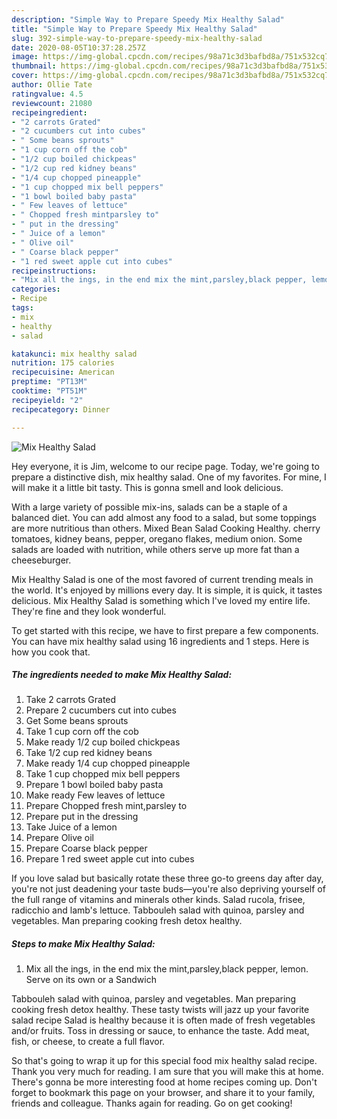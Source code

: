 ```yaml
---
description: "Simple Way to Prepare Speedy Mix Healthy Salad"
title: "Simple Way to Prepare Speedy Mix Healthy Salad"
slug: 392-simple-way-to-prepare-speedy-mix-healthy-salad
date: 2020-08-05T10:37:28.257Z
image: https://img-global.cpcdn.com/recipes/98a71c3d3bafbd8a/751x532cq70/mix-healthy-salad-recipe-main-photo.jpg
thumbnail: https://img-global.cpcdn.com/recipes/98a71c3d3bafbd8a/751x532cq70/mix-healthy-salad-recipe-main-photo.jpg
cover: https://img-global.cpcdn.com/recipes/98a71c3d3bafbd8a/751x532cq70/mix-healthy-salad-recipe-main-photo.jpg
author: Ollie Tate
ratingvalue: 4.5
reviewcount: 21080
recipeingredient:
- "2 carrots Grated"
- "2 cucumbers cut into cubes"
- " Some beans sprouts"
- "1 cup corn off the cob"
- "1/2 cup boiled chickpeas"
- "1/2 cup red kidney beans"
- "1/4 cup chopped pineapple"
- "1 cup chopped mix bell peppers"
- "1 bowl boiled baby pasta"
- " Few leaves of lettuce"
- " Chopped fresh mintparsley to"
- " put in the dressing"
- " Juice of a lemon"
- " Olive oil"
- " Coarse black pepper"
- "1 red sweet apple cut into cubes"
recipeinstructions:
- "Mix all the ings, in the end mix the mint,parsley,black pepper, lemon. Serve on its own or a Sandwich"
categories:
- Recipe
tags:
- mix
- healthy
- salad

katakunci: mix healthy salad 
nutrition: 175 calories
recipecuisine: American
preptime: "PT13M"
cooktime: "PT51M"
recipeyield: "2"
recipecategory: Dinner

---
```



![Mix Healthy Salad](https://img-global.cpcdn.com/recipes/98a71c3d3bafbd8a/751x532cq70/mix-healthy-salad-recipe-main-photo.jpg)

Hey everyone, it is Jim, welcome to our recipe page. Today, we're going to prepare a distinctive dish, mix healthy salad. One of my favorites. For mine, I will make it a little bit tasty. This is gonna smell and look delicious.

With a large variety of possible mix-ins, salads can be a staple of a balanced diet. You can add almost any food to a salad, but some toppings are more nutritious than others. Mixed Bean Salad Cooking Healthy. cherry tomatoes, kidney beans, pepper, oregano flakes, medium onion. Some salads are loaded with nutrition, while others serve up more fat than a cheeseburger.

Mix Healthy Salad is one of the most favored of current trending meals in the world. It's enjoyed by millions every day. It is simple, it is quick, it tastes delicious. Mix Healthy Salad is something which I've loved my entire life. They're fine and they look wonderful.


To get started with this recipe, we have to first prepare a few components. You can have mix healthy salad using 16 ingredients and 1 steps. Here is how you cook that.

<!--inarticleads1-->

##### The ingredients needed to make Mix Healthy Salad:

1. Take 2 carrots Grated
1. Prepare 2 cucumbers cut into cubes
1. Get  Some beans sprouts
1. Take 1 cup corn off the cob
1. Make ready 1/2 cup boiled chickpeas
1. Take 1/2 cup red kidney beans
1. Make ready 1/4 cup chopped pineapple
1. Take 1 cup chopped mix bell peppers
1. Prepare 1 bowl boiled baby pasta
1. Make ready  Few leaves of lettuce
1. Prepare  Chopped fresh mint,parsley to
1. Prepare  put in the dressing
1. Take  Juice of a lemon
1. Prepare  Olive oil
1. Prepare  Coarse black pepper
1. Prepare 1 red sweet apple cut into cubes


If you love salad but basically rotate these three go-to greens day after day, you&#39;re not just deadening your taste buds—you&#39;re also depriving yourself of the full range of vitamins and minerals other kinds. Salad rucola, frisee, radicchio and lamb&#39;s lettuce. Tabbouleh salad with quinoa, parsley and vegetables. Man preparing cooking fresh detox healthy. 

<!--inarticleads2-->

##### Steps to make Mix Healthy Salad:

1. Mix all the ings, in the end mix the mint,parsley,black pepper, lemon. Serve on its own or a Sandwich


Tabbouleh salad with quinoa, parsley and vegetables. Man preparing cooking fresh detox healthy. These tasty twists will jazz up your favorite salad recipe Salad is healthy because it is often made of fresh vegetables and/or fruits. Toss in dressing or sauce, to enhance the taste. Add meat, fish, or cheese, to create a full flavor. 

So that's going to wrap it up for this special food mix healthy salad recipe. Thank you very much for reading. I am sure that you will make this at home. There's gonna be more interesting food at home recipes coming up. Don't forget to bookmark this page on your browser, and share it to your family, friends and colleague. Thanks again for reading. Go on get cooking!
